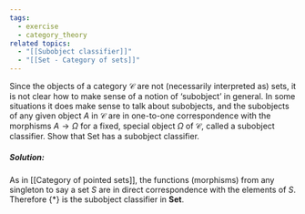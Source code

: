 ```yaml
---
tags:
  - exercise
  - category_theory
related topics:
  - "[[Subobject classifier]]"
  - "[[Set - Category of sets]]"
---
```

Since the objects of a category $\mathcal{C}$ are not (necessarily interpreted as) sets, it is not clear how to make sense of a notion of ‘subobject’ in general. In some situations it does make sense to talk about subobjects, and the subobjects of any given object $A$ in $\mathcal{C}$ are in one-to-one correspondence with the morphisms $A \to \Omega$ for a fixed, special object $\Omega$ of $\mathcal{C}$, called a subobject classifier. Show that Set has a subobject classifier.
##### Solution:
As in [[Category of pointed sets]], the functions (morphisms) from any singleton to say a set $S$ are in direct correspondence with the elements of $S$. Therefore $\{*\}$ is the subobject classifier in $\mathbf{Set}$.